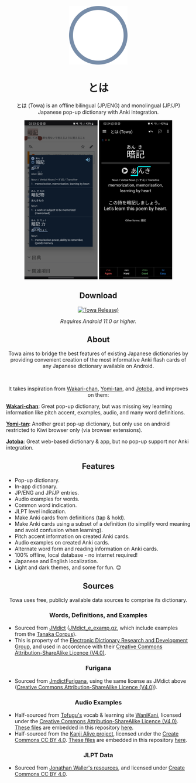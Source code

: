<div align="center">

<img src="./.github/assets/towa_logo.svg" alt="とは logo" title="とは logo" width="160"/>

# とは
とは (Towa) is an offline bilingual (JP/ENG) and monolingual (JP/JP) Japanese pop-up dictionary with Anki integration.

<span>
<img src="./.github/assets/towa_overlay.jpg" alt="とは overlay" title="とは overlay" width="200"/>
<img src="./.github/assets/ankidroid_entry.jpg" alt="とは overlay" title="とは overlay" width="200"/>
</span>

## Download 
[![Towa Release)](https://img.shields.io/github/downloads/Skittss/towa/latest/total)](https://github.com/Skittss/towa/releases)

*Requires Android 11.0 or higher.*

## About
Towa aims to bridge the best features of existing Japanese dictionaries by providing convenient creation of the most informative Anki flash cards of any Japanese dictionary available on Android.

<br/>

It takes inspiration from [Wakari-chan](https://github.com/Mononofu/wakari_chan), [Yomi-tan](https://github.com/yomidevs/yomitan), and [Jotoba](https://github.com/WeDontPanic/Jotoba), and improves on them:

<div align="left">

__[Wakari-chan](https://github.com/Mononofu/wakari_chan)__:  Great pop-up dictionary, but was missing key learning information like pitch accent, examples, audio, and many word definitions.

__[Yomi-tan](https://github.com/yomidevs/yomitan)__:  Another great pop-up dictionary, but only use on android restricted to Kiwi browser only (via browser extensions).

__[Jotoba](https://github.com/WeDontPanic/Jotoba)__:  Great web-based dictionary & app, but no pop-up support nor Anki integration.

</div>

## Features

<div align="left">

* Pop-up dictionary.
* In-app dictionary.
* JP/ENG and JP/JP entries.
* Audio examples for words.
* Common word indication.
* JLPT level indication.
* Make Anki cards from definitions (tap &amp; hold).
* Make Anki cards using a subset of a definition (to simplify word meaning and avoid confusion when learning).
* Pitch accent information on created Anki cards.
* Audio examples on created Anki cards.
* Alternate word form and reading information on Anki cards.
* 100% offline, local database - no internet required!
* Japanese and English localization.
* Light and dark themes, and some for fun. 😊

</div>

## Sources
Towa uses free, publicly available data sources to comprise its dictionary.

### Words, Definitions, and Examples
<div align="left">
  
* Sourced from [JMdict](https://www.edrdg.org/wiki/index.php/JMdict-EDICT_Dictionary_Project) ([JMdict_e_examp.gz](http://ftp.edrdg.org/pub/Nihongo/JMdict_e_examp.gz), which include examples from the [Tanaka Corpus](https://www.edrdg.org/wiki/index.php/Tanaka_Corpus)).
* This is property of the [Electronic Dictionary Research and Development Group](http://www.edrdg.org/), and used in accordence with their [Creative Commons Attribution-ShareAlike Licence (V4.0)](https://www.edrdg.org/edrdg/licence.html).

</div>

### Furigana
<div align="left">

* Sourced from [JmdictFurigana](https://github.com/Doublevil/JmdictFurigana), using the same license as JMdict above ([Creative Commons Attribution-ShareAlike Licence (V4.0)](https://www.edrdg.org/edrdg/licence.html)).

</div>

### Audio Examples
<div align="left">

* Half-sourced from [Tofugu's](https://www.tofugu.com/) vocab & learning site [WaniKani](https://www.wanikani.com/), licensed under the [Creative Commons Attribution-ShareAlike Licence (V4.0)](https://www.edrdg.org/edrdg/licence.html). [These files](https://github.com/tofugu/japanese-vocabulary-pronunciation-audio) are embedded in this repository [here](https://github.com/Skittss/towa/tree/master/TowaData/audio/tofugu).
* Half-sourced from the [Kanji Alive project](https://kanjialive.com/), licensed under the [Create Commons CC BY 4.0](https://creativecommons.org/licenses/by/4.0/). [These files](https://github.com/kanjialive/kanji-data-media/tree/master/examples-audio) are embedded in this repository [here](https://github.com/Skittss/towa/tree/master/TowaData/audio/kanji_alive). 

</div>

### JLPT Data
<div align="left">

* Sourced from [Jonathan Waller's resources](http://www.tanos.co.uk/jlpt/), and licensed under [Create Commons CC BY 4.0](https://creativecommons.org/licenses/by/4.0/).

</div>
</div>

